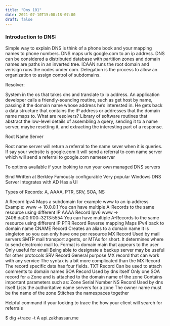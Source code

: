 ```yaml
---
title: "Dns 101"
date: 2021-07-10T15:00:18-07:00
draft: false
---
```


### Introduction to DNS:

Simple way to explain DNS is think of a phone book and your mapping names to phone numbers. DNS maps urls google.com to an ip address. DNS can be considered a distributed database with partition zones and domain names are paths in an inverted tree. ICAAN runs the root domain and verisign runs the nodes under com. Delegation is the process to allow an organization to assign control of subdomains. 

 

Resolver:

System in the os that takes dns and translate to ip address. 
An application developer calls a friendly-sounding routine, such as get host by name, passing it the domain name whose address he’s interested in. He gets back a data structure that contains the IP address or addresses that the domain name maps to.
What are resolvers?
Library of software routines that abstract the low-level details of assembling a query, sending it to a name server, maybe resetting it, and extracting the interesting part of a response.
 

 

Root Name Server

Root name server will return a referral to the name sever when it is queries.
If say your website is google.com
It will send a referral to com name server which will send a referral to google.com nameserver
 

 

To options available if your looking to run your own managed DNS servers

Bind
Written at Berkley
Famously configurable
Very popular
Windows DNS Server
Integrates with AD
Has a UI
 

Types of Records: A, AAAA, PTR, SRV, SOA, NS

A Record
Ipv4
Maps a subdomain for example www to an ip address
Example: www -> 10.0.0.1
You can have multiple A-Records to the same resource using different IP
AAAA Record
Ipv6
www -> 2406:da00:ff00::3213:5554
You can have multiple A-Records to the same resource using different IP
PTR Record
Reverse mapping
Maps IPv4 back to domain name
CNAME Record
Creates an alias to a domain name
It is singleton so you can only have one per resource
MX Record
Used by mail servers SMTP mail transport agents, or MTAs for short. It determines where to send electronic mail to.
Format is domain main that appears to the user
Only useful for email
Being able to designate a backup server may be useful for other protocols
SRV Record
General purpose MX record that can work with any service
The syntax is a bit more complicated than the MX Record
The record specific data has four fields.
TXT Record
Can be used to attach comments to domain names
SOA Record
Used by dns itself
Only one SOA record for a Zone and is attached to the domain name of the zone
Contains important parameters such as:
Zone Serial Number
NS Record
Used by dns itself
Lists the authoritative name servers for a zone
The owner name must be the name of the zone
Stitches the namespaces together
 

Helpful command if your looking to trace the how your client will search for referrals

$ dig +trace -t A api.zakhassan.me